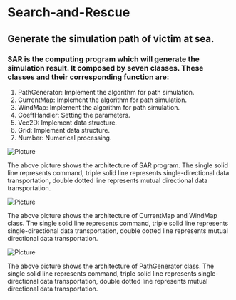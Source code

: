 # Search-and-Rescue

## Generate the simulation path of victim at sea.

### SAR is the computing program which will generate the simulation result. It composed by seven classes. These classes and their corresponding function are:

1.	PathGenerator: Implement the algorithm for path simulation.
2.	CurrentMap: Implement the algorithm for path simulation.
3.	WindMap: Implement the algorithm for path simulation.
4.	CoeffHandler: Setting the parameters.
5.	Vec2D: Implement data structure.
6.	Grid: Implement data structure.
7.	Number: Numerical processing.

![Picture](https://github.com/ntugigolo/Search-and-Rescue/edit/master/Picture/Architecture.png)

The above picture shows the architecture of SAR program. 
The single solid line represents command, triple solid line represents single-directional data transportation, double dotted line represents mutual directional data transportation.

![Picture](https://github.com/ntugigolo/Search-and-Rescue/edit/master/Picture/Current_Wund_Map.png)

The above picture shows the architecture of CurrentMap and WindMap class. 
The single solid line represents command, triple solid line represents single-directional data transportation, double dotted line represents mutual directional data transportation.

![Picture](https://github.com/ntugigolo/Search-and-Rescue/edit/master/Picture/Pathgenerator.png)

The above picture shows the architecture of PathGenerator class. 
The single solid line represents command, triple solid line represents single-directional data transportation, double dotted line represents mutual directional data transportation.
